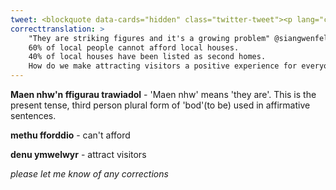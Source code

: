 ```yaml
---
tweet: <blockquote data-cards="hidden" class="twitter-tweet"><p lang="cy" dir="ltr">&quot;Maen nhw&#39;n ffigurau trawiadol ac mae&#39;r broblem ar gynnydd&quot; <a href="https://twitter.com/siangwenfelin?ref_src=twsrc%5Etfw">@siangwenfelin</a> <br><br>60% o bobol leol methu fforddio tai lleol<br><br>40% o dai lleol wedi&#39;u rhestru fel ail gartrefi <br><br>Sut mae gwneud denu ymwelwyr yn brofiad positif i bawb? Gwrandewch isod <a href="https://twitter.com/hashtag/DrosGinio?src=hash&amp;ref_src=twsrc%5Etfw">#DrosGinio</a> <a href="https://t.co/8BXn2KXPy2">https://t.co/8BXn2KXPy2</a></p>&mdash; Radio Cymru (@BBCRadioCymru) <a href="https://twitter.com/BBCRadioCymru/status/1292831828487872514?ref_src=twsrc%5Etfw">August 10, 2020</a></blockquote> <script async src="https://platform.twitter.com/widgets.js" charset="utf-8"></script>
correcttranslation: >
    "They are striking figures and it's a growing problem" @siangwenfelin 
    60% of local people cannot afford local houses.
    40% of local houses have been listed as second homes.
    How do we make attracting visitors a positive experience for everyone? Listen below.
---
```


**Maen nhw'n ffigurau trawiadol** - 'Maen nhw' means 'they are'. This is the present tense, third person plural form of 'bod'(to be) used in affirmative sentences.

**methu fforddio** - can't afford

**denu ymwelwyr** - attract visitors


*please let me know of any corrections*

